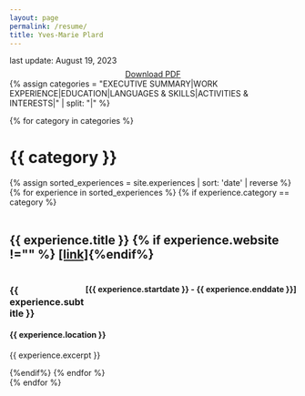 ```yaml
---
layout: page
permalink: /resume/
title: Yves-Marie Plard
---
```

<div>
  <p class="post_date">last update: August 19, 2023</p>
</div>

<style>
  .custom-button {
    display: inline-block;
    padding: 10px 20px;
    background-color: #007bff;
    color: #fff;
    text-decoration: none;
    border-radius: 5px;
    font-weight: bold;
  }

  .custom-button:hover {
    background-color: #0056b3;
  }
</style>

<div style="text-align: center; margin-top: -1.5%;">
  <a href="../_pages/resume/Yves-Marie_Plard_Resume_2023.pdf" download class="button">Download PDF</a>
</div>

<div class="resume">
  <!-- defining categories for resume -->
  {% assign categories = "EXECUTIVE SUMMARY|WORK EXPERIENCE|EDUCATION|LANGUAGES & SKILLS|ACTIVITIES & INTERESTS|" | split: "|" %}

  {% for category in categories %}
    <div class="archive-group">
      <div id="#{{ category | slugize }}"></div>
      <h1 class="page">{{ category }}</h1>
      <a name="{{ category | slugize }}"></a>
        {% assign sorted_experiences = site.experiences | sort: 'date' | reverse %}
        {% for experience in sorted_experiences %}
          {% if experience.category == category %}
            <article class="resume">                
                    <div style= "display:inline-block;margin-right:10px;">
                      <h2>{{ experience.title }} {% if experience.website !="" %} <a href="{{ experience.website}}" target="_blank" style="margin-bottom: -5%; font-size: 1em;"> [link]</a>{%endif%}</h2>
                    </div>
                    <div style= "display: inline-block; float: right; margin-top: .5%;">
                    <h4> [{{ experience.startdate }} - {{ experience.enddate }}]</h4>
                  </div>
                <h3>{{ experience.subtitle }}</h3>
                <h4>{{ experience.location }}</h4>
                <div>
                  <p>{{ experience.excerpt }}</p>
                </div>
            </article>
          {%endif%}
        {% endfor %}
    </div>
  {% endfor %}
</div>